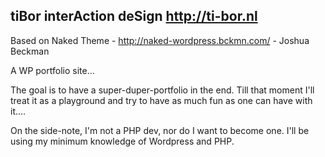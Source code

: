 tiBor
interAction deSign
http://ti-bor.nl
------------------

Based on Naked Theme - http://naked-wordpress.bckmn.com/ - Joshua Beckman

A WP portfolio site...

The goal is to have a super-duper-portfolio in the end. Till that moment I'll treat it as a playground and try to have as much fun as one can have with it....

On the side-note, I'm not a PHP dev, nor do I want to become one. I'll be using my minimum knowledge of Wordpress and PHP.